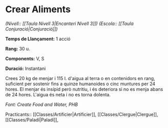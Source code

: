 # Crear Aliments

*(Nivell:: [[Taula Nivell 3|Encanteri Nivell 3]]) (Escola:: [[Taula Conjuració|Conjuració]])*

**Temps de Llançament:** 1 acció

**Rang:** 30 u.

**Components:** V, S

**Duració:** Instantani

Crees 20 kg de menjar i 115 l. d'aigua al terra o en contenidors en rang, suficient per sostenir fins a quinze humanoides o cinc muntures per 24 hores. El menjar és insípid però nutritiu, i és deteriora si no es menja abans de 24 hores. L'aigua és neta i no es torna dolenta.


*Font: Create Food and Water, PHB*



Practicants:: [[Classes/Artificier|Artificier]], [[Classes/Clergue|Clergue]], [[Classes/Paladí|Paladí]],